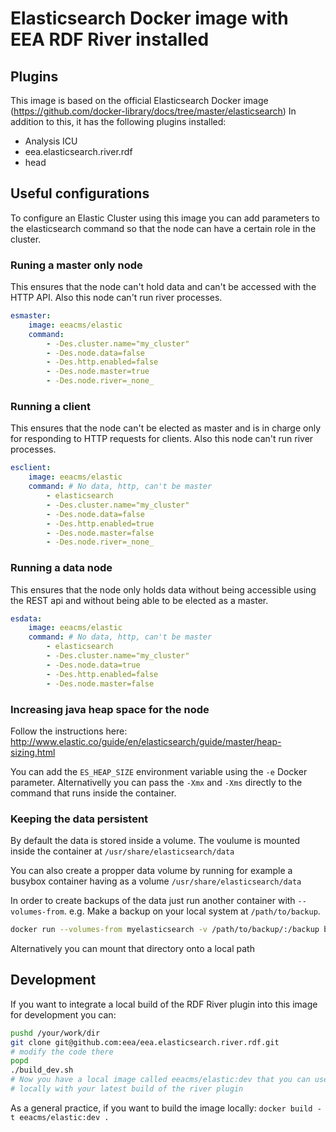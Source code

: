 # Elasticsearch Docker image with EEA RDF River installed

## Plugins
This image is based on the official Elasticsearch Docker image
(https://github.com/docker-library/docs/tree/master/elasticsearch)
In addition to this, it has the following plugins installed:

* Analysis ICU
* eea.elasticsearch.river.rdf
* head

## Useful configurations

To configure an Elastic Cluster using this image you can add parameters
to the elasticsearch command so that the node can have a certain role in
the cluster.

### Runing a master only node
This ensures that the node can't hold data and can't be accessed with
the HTTP API. Also this node can't run river processes.

```yaml
esmaster:
    image: eeacms/elastic
    command:
        - -Des.cluster.name="my_cluster"
        - -Des.node.data=false
        - -Des.http.enabled=false
        - -Des.node.master=true
        - -Des.node.river=_none_
```

### Running a client
This ensures that the node can't be elected as master and is in charge
only for responding to HTTP requests for clients. Also this node can't run
river processes.

```yaml
esclient:
    image: eeacms/elastic
    command: # No data, http, can't be master
        - elasticsearch
        - -Des.cluster.name="my_cluster"
        - -Des.node.data=false
        - -Des.http.enabled=true
        - -Des.node.master=false
        - -Des.node.river=_none_
```

### Running a data node
This ensures that the node only holds data without being accessible
using the REST api and without being able to be elected as a master.

```yaml
esdata:
    image: eeacms/elastic
    command: # No data, http, can't be master
        - elasticsearch
        - -Des.cluster.name="my_cluster"
        - -Des.node.data=true
        - -Des.http.enabled=false
        - -Des.node.master=false
```

### Increasing java heap space for the node

Follow the instructions here:
http://www.elastic.co/guide/en/elasticsearch/guide/master/heap-sizing.html

You can add the ```ES_HEAP_SIZE``` environment variable using
the ```-e``` Docker parameter. Alternativelly you can pass
the ```-Xmx``` and ```-Xms``` directly to the command that runs inside
the container.

### Keeping the data persistent

By default the data is stored inside a volume.
The voulume is mounted inside the container at ```/usr/share/elasticsearch/data```

You can also create a propper data volume by running for example a busybox container
having as a volume ```/usr/share/elasticsearch/data```

In order to create backups of the data just run another container with
```--volumes-from```. e.g. Make a backup on your local system at
```/path/to/backup```.

```bash
docker run --volumes-from myelasticsearch -v /path/to/backup/:/backup busybox cp -r /usr/share/elasticsearch/data /backup
```

Alternatively you can mount that directory onto a local path


## Development

If you want to integrate a local build of the RDF River plugin into this
image for development you can:

```bash
pushd /your/work/dir
git clone git@github.com:eea/eea.elasticsearch.river.rdf.git
# modify the code there
popd
./build_dev.sh
# Now you have a local image called eeacms/elastic:dev that you can use
# locally with your latest build of the river plugin
```

As a general practice, if you want to build the image locally:
```docker build -t eeacms/elastic:dev .```

